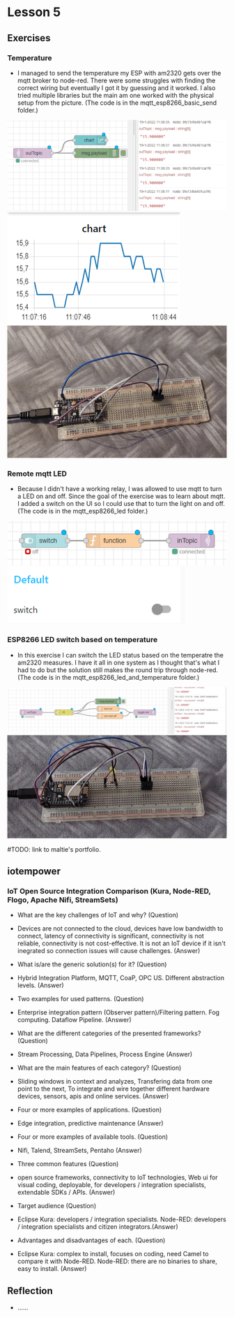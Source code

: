 # Lesson 5

## Exercises

### Temperature

* I managed to send the temperature my ESP with am2320 gets over the mqtt broker to node-red. There were some struggles with finding the correct wiring but eventually I got it by guessing and it worked. I also tried multiple libraries but the main am one worked with the physical setup from the picture. (The code is in the mqtt_esp8266_basic_send folder.)

![mqtt-temp-changing](https://github.com/Tom284/portfolio-minor-iot/blob/main/Lesson%205/mqtt-temp-changing.PNG)
![mqtt-temp-changing-ui](https://github.com/Tom284/portfolio-minor-iot/blob/main/Lesson%205/mqtt-temp-changing-ui.PNG)
![temp-setup](https://github.com/Tom284/portfolio-minor-iot/blob/main/Lesson%205/temp-setup.jpg)

### Remote mqtt LED

* Because I didn't have a working relay, I was allowed to use mqtt to turn a LED on and off. Since the goal of the exercise was to learn about mqtt. I added a switch on the UI so I could use that to turn the light on and off. (The code is in the mqtt_esp8266_led folder.) 

![mqtt-turn-light-on-and-off](https://github.com/Tom284/portfolio-minor-iot/blob/main/Lesson%205/mqtt-turn-light-on-and-off.PNG)
![mqtt-turn-light-on-and-off-ui](https://github.com/Tom284/portfolio-minor-iot/blob/main/Lesson%205/mqtt-turn-light-on-and-off-ui.PNG)

### ESP8266 LED switch based on temperature

* In this exercise I can switch the LED status based on the temperatre the am2320 measures. I have it all in one system as I thought that's what I had to do but the solution still makes the round trip through node-red. (The code is in the mqtt_esp8266_led_and_temperature folder.)

![esp8266-temp-led-switch](https://github.com/Tom284/portfolio-minor-iot/blob/main/Lesson%205/esp8266-temp-led-switch.PNG)
![temp-led-setup](https://github.com/Tom284/portfolio-minor-iot/blob/main/Lesson%205/temp-led-setup.jpg)


#TODO: link to maltie's portfolio.

## iotempower

### IoT Open Source Integration Comparison (Kura, Node-RED, Flogo, Apache Nifi, StreamSets)

* What are the key challenges of IoT and why? (Question)
* Devices are not connected to the cloud, devices have low bandwidth to connect, latency of connectivity is significant, connectivity is not reliable, connectivity is not cost-effective. It is not an IoT device if it isn't inegrated so connection issues will cause challenges. (Answer)
* What is/are the generic solution(s) for it? (Question)
* Hybrid Integration Platform, MQTT, CoaP, OPC US. Different abstraction levels. (Answer)
* Two examples for used patterns. (Question)
* Enterprise integration pattern (Observer pattern)/Filtering pattern. Fog computing. Dataflow Pipeline. (Answer)

* What are the different categories of the presented frameworks? (Question)
* Stream Processing, Data Pipelines, Process Engine (Answer)
* What are the main features of each category? (Question)
* Sliding windows in context and analyzes, Transfering data from one point to the next, To integrate and wire together different hardware devices, sensors, apis and online services. (Answer)
* Four or more examples of applications. (Question)
* Edge integration, predictive maintenance (Answer)
* Four or more examples of available tools. (Question)
* Nifi, Talend, StreamSets, Pentaho (Answer)

* Three common features (Question)
* open source frameworks, connectivity to IoT technologies, Web ui for visual coding, deployable, for developers / integration specialists, extendable SDKs / APIs. (Answer)
* Target audience (Question)
* Eclipse Kura: developers / integration specialists. 
Node-RED: developers / integration specialists and citizen integrators.(Answer)
* Advantages and disadvantages of each. (Question)
* Eclipse Kura: complex to install, focuses on coding, need Camel to compare it with Node-RED.
Node-RED: there are no binaries to share, easy to install. (Answer)

## Reflection

* ......

